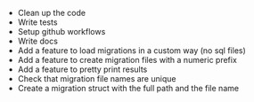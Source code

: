 
- Clean up the code
- Write tests
- Setup github workflows
- Write docs
- Add a feature to load migrations in a custom way (no sql files)
- Add a feature to create migration files with a numeric prefix
- Add a feature to pretty print results
- Check that migration file names are unique
- Create a migration struct with the full path and the file name